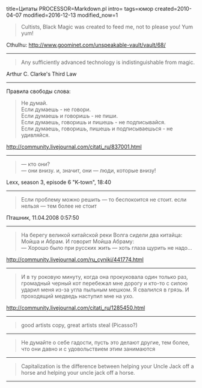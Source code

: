 title=Цитаты
PROCESSOR=Markdown.pl
intro=
tags=юмор
created=2010-04-07
modified=2016-12-13
modified_now=1


> Cultists, Black Magic was created to feed me, not to please you! Yum yum!

Cthulhu: <http://www.goominet.com/unspeakable-vault/vault/68/>

* * *

> Any sufficiently advanced technology is indistinguishable from magic.

Arthur C. Clarke's Third Law 

* * *

Правила свободы слова:
> Не думай.  
> Если думаешь - не говори.  
> Если думаешь и говоришь - не пиши.  
> Если думаешь, говоришь и пишешь - не подписывайся.  
> Если думаешь, говоришь, пишешь и подписываешься - не удивляйся.

<http://community.livejournal.com/citati_ru/837001.html>

* * *

> &mdash; кто они?  
> &mdash; они внизу. и, значит, они &mdash; люди, которые внизу!

Lexx, season 3, episode 6 "K-town", 18:40

* * *

> Если проблему можно решить &mdash; то беспокоится не стоит. если нельзя &mdash; тем более не стоит

Пташник, 11.04.2008 0:57:50

* * *

> На берегу великой китайской реки Волга сидели два китайца: Мойша и Абрам. И говорит Мойша Абраму:  
> &mdash; Хорошо было при русских жить &mdash; хоть глаза щурить не надо...

<http://community.livejournal.com/ru_cyniki/441774.html>

* * *

> И в ту роковую минуту, когда она прокуковала один только раз, громадный черный кот перебежал мне дорогу и кто-то с силою ударил меня из-за угла пыльным мешком. Я свалился в грязь. И проходящий медведь наступил мне на ухо.

<http://community.livejournal.com/citati_ru/1285450.html>

* * *

> good artists copy, great artists steal (Picasso?)

* * *

> Не думайте о себе гадости, пусть это делают другие, тем более, что они давно и с удовольствием этим занимаются

* * *

> Capitalization is the difference between helping your Uncle Jack off a horse and helping your uncle jack off a horse.

* * *
